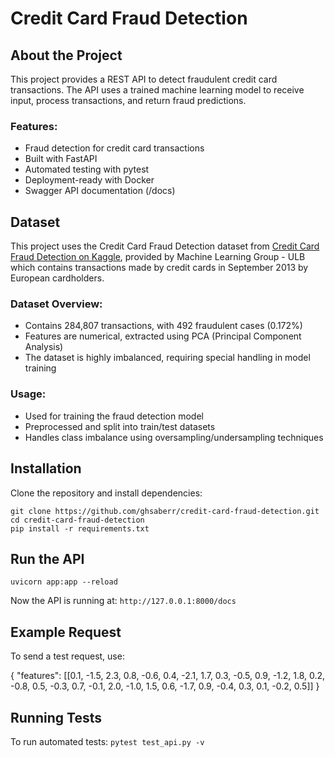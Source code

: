 # Credit Card Fraud Detection

## About the Project
This project provides a REST API to detect fraudulent credit card transactions. The API uses a trained machine learning model to receive input, process transactions, and return fraud predictions.

### Features:

- Fraud detection for credit card transactions
- Built with FastAPI
- Automated testing with pytest
- Deployment-ready with Docker
- Swagger API documentation (/docs)

## Dataset
This project uses the Credit Card Fraud Detection dataset from [Credit Card Fraud Detection on Kaggle](https://www.kaggle.com/datasets/mlg-ulb/creditcardfraud), provided by Machine Learning Group - ULB which contains transactions made by credit cards in September 2013 by European cardholders.

### Dataset Overview:

- Contains 284,807 transactions, with 492 fraudulent cases (0.172%)
- Features are numerical, extracted using PCA (Principal Component Analysis)
- The dataset is highly imbalanced, requiring special handling in model training

### Usage:
- Used for training the fraud detection model
- Preprocessed and split into train/test datasets
- Handles class imbalance using oversampling/undersampling techniques


## Installation
Clone the repository and install dependencies:

    git clone https://github.com/ghsaberr/credit-card-fraud-detection.git
    cd credit-card-fraud-detection
    pip install -r requirements.txt

## Run the API

    uvicorn app:app --reload

Now the API is running at:
`http://127.0.0.1:8000/docs`

## Example Request
To send a test request, use:

{
  "features": [[0.1, -1.5, 2.3, 0.8, -0.6, 0.4, -2.1, 1.7, 0.3, -0.5, 
                0.9, -1.2, 1.8, 0.2, -0.8, 0.5, -0.3, 0.7, -0.1, 2.0, 
                -1.0, 1.5, 0.6, -1.7, 0.9, -0.4, 0.3, 0.1, -0.2, 0.5]]
}

## Running Tests
To run automated tests:
`pytest test_api.py -v`



